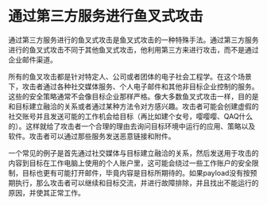 # 通过第三方服务进行鱼叉式攻击

通过第三方服务进行的鱼叉式攻击是鱼叉式攻击的一种特殊手法。通过第三方服务进行的鱼叉式攻击不同于其他鱼叉式攻击，他利用第三方来进行攻击，而不是通过企业邮件渠道。

所有的鱼叉攻击都是针对特定人、公司或者团体的电子社会工程学。在这个场景下，攻击者通过各种社交媒体服务、个人电子邮件和其他非目标企业控制的服务。这些的安全策略通常不会像目标企业那样严格。像大多数鱼叉式攻击一样，目的是和目标建立融洽的关系或者通过某种方法令对方感兴趣。攻击者可能会创建虚假的社交账号并且发送可能的工作机会给目标（再比如建个女号，嘤嘤嘤、QAQ什么的）。这样就给了攻击者一个合理的理由去询问目标环境中运行的应用、策略以及软件。攻击者可以通过那些服务发送恶意链接和附件。

一个常见的例子是首先通过社交媒体与目标建立融洽的关系，然后发送用于攻击的内容到目标在工作电脑上使用的个人账户里，这可能会绕过一些工作账户的安全限制，目标也更有可能打开邮件，毕竟内容是目标所期待的。如果payload没有按预期执行，那么攻击者可以继续和目标交流，并进行故障排除，并且找出不能运行的原因，并使其正常工作。



